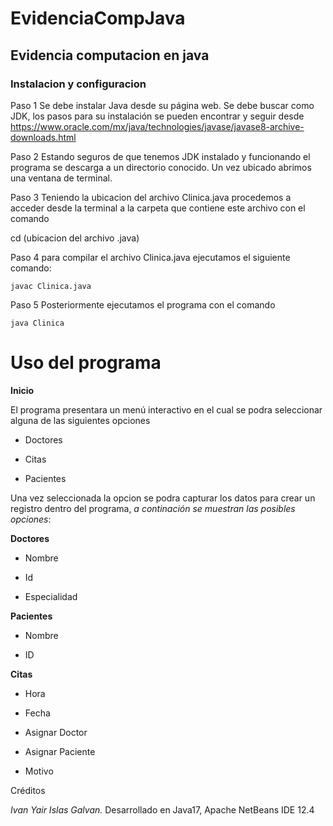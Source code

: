 # EvidenciaCompJava
## Evidencia computacion en java

### Instalacion y configuracion
Paso 1 Se debe instalar Java desde su página web. Se debe buscar como JDK, los pasos para su instalación se pueden encontrar y seguir desde https://www.oracle.com/mx/java/technologies/javase/javase8-archive-downloads.html

Paso 2 Estando seguros de que tenemos JDK instalado y funcionando el programa se descarga a un directorio conocido. Un vez ubicado abrimos una ventana de terminal.

Paso 3 Teniendo la ubicacion del archivo Clinica.java procedemos a acceder desde la terminal a la carpeta que contiene este archivo con el comando

cd (ubicacion del archivo .java)

Paso 4 para compilar el archivo Clinica.java ejecutamos el siguiente comando:
```
javac Clinica.java
```
Paso 5 Posteriormente ejecutamos el programa con el comando 
```
java Clinica
```

# Uso del programa

**Inicio**

El programa presentara un menú interactivo en el cual se podra seleccionar alguna de las siguientes opciones

- Doctores

- Citas

- Pacientes

Una vez seleccionada la opcion se podra capturar los datos para crear un registro dentro del programa, *a continación se muestran las posibles opciones*:

**Doctores**

- Nombre

- Id

- Especialidad

**Pacientes**

- Nombre

- ID

**Citas**

- Hora
- Fecha

- Asignar Doctor

- Asignar Paciente

- Motivo


Créditos

*Ivan Yair Islas Galvan.*
Desarrollado en Java17, Apache NetBeans IDE 12.4
